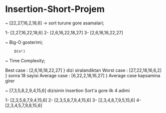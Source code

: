 # Insertion-Short-Projem

~ [22,27,16,2,18,6] -> sort turune gore asamalari;

 1- [2,27,16,22,18,6]
 2- [2,6,16,22,18,27]
 3- [2,6,16,18,22,27]
 
 
 ~ Big-O gosterimi;
 
        O(n²)
 
 
 ~ Time Complexity;
 
 Best case    : [2,6,16,18,22,27]   }    dizi siralandiktan
 Worst case   : [27,22,18,16,6,2]   }      sonra 18 sayisi
 Average case : [6,22,2,18,16,27]   } Average case kapsamina girer
 
 
 ~ [7,3,5,8,2,9,4,15,6] dizisinin Insertion Sort'a gore ilk 4 adimi
 
  1- [2,3,5,8,7,9,4,15,6]
  2- [2,3,5,8,7,9,4,15,6]
  3- [2,3,4,8,7,9,5,15,6]
  4- [2,3,4,5,7,9,8,15,6]

